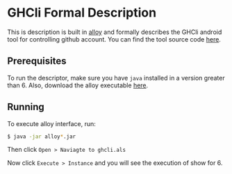 # GHCli Formal Description

This is description is built in [alloy](alloy.mit.edu) and formally describes the GHCli android tool for controlling github account. You can find the tool source code [here](https://github.com/llvieira/GHCli).

## Prerequisites

To run the descriptor, make sure you have `java` installed in a version greater than 6. Also, download the alloy executable [here](http://alloy.mit.edu/alloy/download.html).

## Running

To execute alloy interface, run:

```bash
$ java -jar alloy*.jar
```

Then click `Open > Naviagte to ghcli.als`

Now click `Execute > Instance` and you will see the execution of show for 6.
